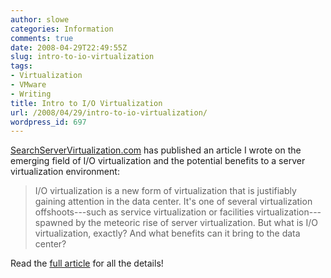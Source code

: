 ```yaml
---
author: slowe
categories: Information
comments: true
date: 2008-04-29T22:49:55Z
slug: intro-to-io-virtualization
tags:
- Virtualization
- VMware
- Writing
title: Intro to I/O Virtualization
url: /2008/04/29/intro-to-io-virtualization/
wordpress_id: 697
---
```


[SearchServerVirtualization.com](http://searchservervirtualization.techtarget.com/) has published an article I wrote on the emerging field of I/O virtualization and the potential benefits to a server virtualization environment:

>I/O virtualization is a new form of virtualization that is justifiably gaining attention in the data center. It's one of several virtualization offshoots---such as service virtualization or facilities virtualization---spawned by the meteoric rise of server virtualization. But what is I/O virtualization, exactly? And what benefits can it bring to the data center?

Read the [full article](http://searchservervirtualization.techtarget.com/tip/0,289483,sid94_gci1310580,00.html) for all the details!
